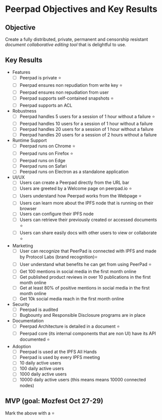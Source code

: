 # Peerpad Objectives and Key Results

## Objective

Create a fully distributed, private, permanent  and censorship resistant _document collaborative editing tool_ that is delightful to use.

## Key Results

- Features
  - [ ] Peerpad is private ⭐
  - [ ] Peerpad ensures non repudiation from write key ⭐
  - [ ] Peerpad ensures non repudiation from user
  - [ ] Peerpad supports self-contained snapshots ⭐
  - [ ] Peerpad supports an ACL
- Robustness
  - [ ] Peerpad handles 5 users for a session of 1 hour without a failure ⭐
  - [ ] Peerpad handles 10 users for a session of 1 hour without a failure
  - [ ] Peerpad handles 20 users for a session of 1 hour without a failure
  - [ ] Peerpad handles 20 users for a session of 2 hours without a failure
- Runtime Support
  - [ ] Peerpad runs on Chrome ⭐
  - [ ] Peerpad runs on Firefox ⭐
  - [ ] Peerpad runs on Edge
  - [ ] Peerpad runs on Safari
  - [ ] Peerpad runs on Electron as a standalone application
- UI/UX
  - [ ] Users can create a Peerpad directly from the URL bar
  - [ ] Users are greeted by a Welcome page on peerpad.io ⭐
  - [ ] Users understand how Peerpad works from the Webpage ⭐
  - [ ] Users can learn more about the IPFS node that is running on their browser
  - [ ] Users can configure their IPFS node
  - [ ] Users can retrieve their previously created or accessed documents ⭐
  - [ ] Users can share easily docs with other users to view or collaborate ⭐
- Marketing
  - [ ] User can recognize that PeerPad is connected with IPFS and made by Protocol Labs (brand recognition)⭐
  - [ ] User understand what benefits he can get from using PeerPad ⭐
  - [ ] Get 100 mentions in social media in the first month online
  - [ ] Get published product reviews in over 10 publications in the first month online
  - [ ] Get at least 80% of positive mentions in social media in the first month online
  - [ ] Get 10k social media reach in the first month online
- Security
  - [ ] Peerpad is audited
  - [ ] Bugbounty and Responsible Disclosure programs are in place
- Documentation
  - [ ] Peerpad Architecture is detailed in a document ⭐
  - [ ] Peerpad core (its internal components that are non UI) have its API documented ⭐
- Adoption
  - [ ] Peerpad is used at the IPFS All Hands
  - [ ] Peerpad is used by every IPFS meeting
  - [ ] 10 daily active users
  - [ ] 100 daily active users
  - [ ] 1000 daily active users
  - [ ] 10000 daily active users (this means means 10000 connected nodes)

## MVP (goal: Mozfest Oct 27-29)

Mark the above with a ⭐️
